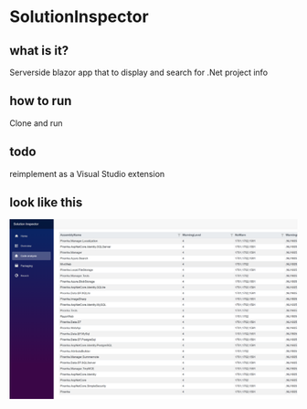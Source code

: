 # SolutionInspector 

## what is it?
Serverside blazor app that to display and search for .Net project info  

## how to run
Clone and run

## todo
reimplement as a Visual Studio extension

## look like this
![Alt text](/app.PNG?raw=true "Title")
